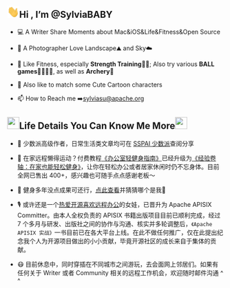 ## <img src="https://raw.githubusercontent.com/parth-27/parth-27/master/Hi.gif" width="28px" height="28px"/>Hi , I’m @SylviaBABY
- 💻 A Writer Share Moments about Mac&iOS&Life&Fitness&Open Source

- 🌱 A Photographer Love Landscape⛰️ and Sky☁️

- 💞️ Like Fitness, especially **Strength Training**🏋️‍♀️; Also try various **BALL games**🏀🎱🏓🏸, as well as **Archery**🏹

- 🤎 Also like to match some Cute Cartoon characters

- 📫 How to Reach me ➡️sylviasu@apache.org

## <img src="https://user-images.githubusercontent.com/39793568/176405280-45bb427b-7699-41a0-a5bb-1b233cdea9e0.png" width="28px" height="28px"/>Life Details You Can Know Me More<img src="https://user-images.githubusercontent.com/39793568/176405280-45bb427b-7699-41a0-a5bb-1b233cdea9e0.png" width="28px" height="28px"/>

- 📖 少数派高级作者，日常生活类文章均可在 [SSPAI 少数派](https://sspai.com/u/sylvia/posts)查阅分享

- 📣 在家远程懒得运动？付费教程[《办公室轻健身指南》](https://sspai.com/series/79)已经升级为[《经验卷轴：在家也能轻松健身》](https://sspai.com/series/293)，让你在轻松办公或者居家休闲时仍不忘身体。目前全网已售出 400+，感兴趣也可随手点点感谢老板～

- 👀 健身多年没点成果可还行，[点此查看](https://sspai.com/post/68828)并猜猜哪个是我🤪

- 🎙️ 或许还是一个[热爱开源喜欢远程办公](https://eleduck.com/posts/rdfEoD)的女娃，已晋升为 Apache APISIX Committer。由本人全权负责的 APISIX 书籍出版项目目前已顺利完成，经过 7 个多月与研发、出版社之间的协作与沟通、核实并多轮调整后，`《Apache APISIX 实战》`一书目前已在各大平台上线。在此不做任何推广，仅在此提出纪念我个人为开源项目做出的小小贡献，毕竟开源社区的成长来自于集体的贡献。

- 😷 目前休息中，同时穿插在不同城市之间游玩，去会面网上邻居们。如果有任何关于 Writer 或者 Community 相关的远程工作机会，欢迎随时邮件沟通 ^ ^

<!---
SylviaBABY/SylviaBABY is a ✨ special ✨ repository because its `README.md` (this file) appears on your GitHub profile.
You can click the Preview link to take a look at your changes.
--->
